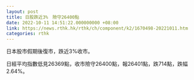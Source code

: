 ```yaml
---
layout: post
title: 日股跌近3%　險守26400點
date: 2022-10-11 14:51:22.000000000 +08:00
link: https://news.rthk.hk/rthk/ch/component/k2/1670498-20221011.htm
categories: rthk
---
```


日本股市假期後復市，跌近3%收市。

日經平均指數低見26369點，收市險守26400點，報26401點，跌714點，跌幅2.64%。
